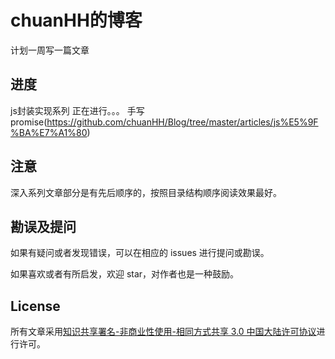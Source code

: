 # chuanHH的博客
计划一周写一篇文章
## 进度
js封装实现系列 正在进行。。。
手写promise(https://github.com/chuanHH/Blog/tree/master/articles/js%E5%9F%BA%E7%A1%80)
## 注意

深入系列文章部分是有先后顺序的，按照目录结构顺序阅读效果最好。

## 勘误及提问

如果有疑问或者发现错误，可以在相应的 issues 进行提问或勘误。

如果喜欢或者有所启发，欢迎 star，对作者也是一种鼓励。

## License

所有文章采用[知识共享署名-非商业性使用-相同方式共享 3.0 中国大陆许可协议](http://creativecommons.org/licenses/by-nc-sa/3.0/cn/)进行许可。